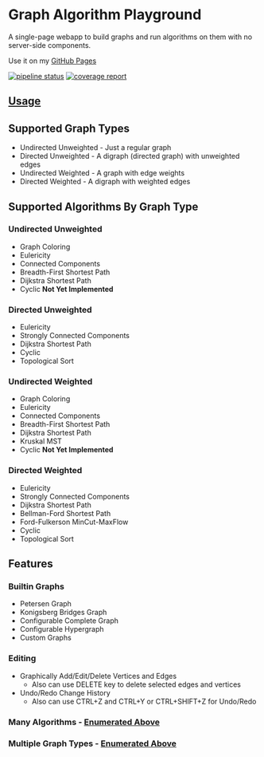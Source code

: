 # Graph Algorithm Playground
A single-page webapp to build graphs and run algorithms on them with no server-side components.

Use it on my [GitHub Pages](https://MikeDombo.github.io/graphPlayground/)

[![pipeline status](https://git.home.mikedombrowski.com/michael/graphPlayground/badges/master/pipeline.svg)](https://git.home.mikedombrowski.com/michael/graphPlayground/commits/master)
[![coverage report](https://git.home.mikedombrowski.com/michael/graphPlayground/badges/master/coverage.svg)](https://git.home.mikedombrowski.com/michael/graphPlayground/commits/master)

## [Usage](documentation/Usage.md)

## Supported Graph Types
- Undirected Unweighted - Just a regular graph
- Directed Unweighted - A digraph (directed graph) with unweighted edges
- Undirected Weighted - A graph with edge weights
- Directed Weighted - A digraph with weighted edges

## Supported Algorithms By Graph Type
### Undirected Unweighted
- Graph Coloring
- Eulericity
- Connected Components
- Breadth-First Shortest Path
- Dijkstra Shortest Path
- Cyclic **Not Yet Implemented**

### Directed Unweighted
- Eulericity
- Strongly Connected Components
- Dijkstra Shortest Path
- Cyclic
- Topological Sort

### Undirected Weighted
- Graph Coloring
- Eulericity
- Connected Components
- Breadth-First Shortest Path
- Dijkstra Shortest Path
- Kruskal MST
- Cyclic **Not Yet Implemented**

### Directed Weighted
- Eulericity
- Strongly Connected Components
- Dijkstra Shortest Path
- Bellman-Ford Shortest Path
- Ford-Fulkerson MinCut-MaxFlow
- Cyclic
- Topological Sort

## Features
### Builtin Graphs
- Petersen Graph
- Konigsberg Bridges Graph
- Configurable Complete Graph
- Configurable Hypergraph
- Custom Graphs

### Editing
- Graphically Add/Edit/Delete Vertices and Edges
    - Also can use DELETE key to delete selected edges and vertices
- Undo/Redo Change History
    - Also can use CTRL+Z and CTRL+Y or CTRL+SHIFT+Z for Undo/Redo

### Many Algorithms - [Enumerated Above](#supported-algorithms-by-graph-type)

### Multiple Graph Types - [Enumerated Above](#supported-graph-types)
